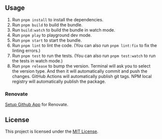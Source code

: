 ## Usage
1. Run `pnpm install` to install the dependencies.
2. Run `pnpm build` to build the bundle.
3. Run `build:watch` to build the bundle in watch mode.
4. Run `pnpm play` to playground dev mode.
5. Run `pnpm start` to start the bundle.
6. Run `pnpm lint` to lint the code. (You can also run `pnpm lint:fix` to fix the linting errors.)
7. Run `pnpm test` to run the tests. (You can also run `pnpm test:watch` to run the tests in watch mode.)
8. Run `pnpm release` to bump the version. Terminal will ask you to select the version type. And then it will automatically commit and push the changes. GitHub Actions will automatically publish git tags. NPM local registry will automatically publish the package.

### Renovate

[Setup Github App](https://github.com/apps/renovate) for Renovate.


## License

This project is licensed under the [MIT License](LICENSE).
